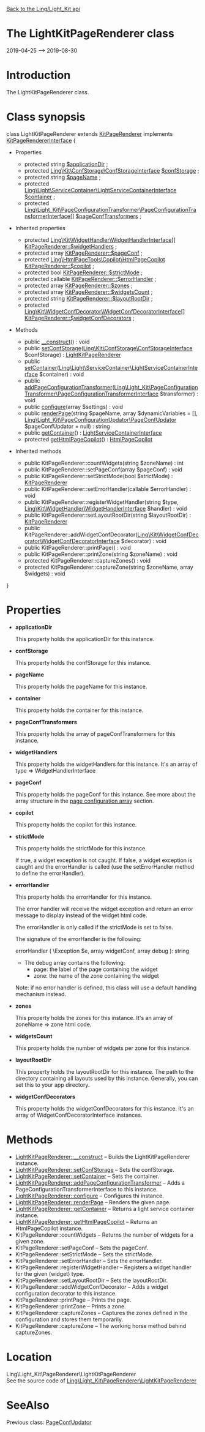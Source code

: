 [Back to the Ling/Light_Kit api](https://github.com/lingtalfi/Light_Kit/blob/master/doc/api/Ling/Light_Kit.md)



The LightKitPageRenderer class
================
2019-04-25 --> 2019-08-30






Introduction
============

The LightKitPageRenderer class.



Class synopsis
==============


class <span class="pl-k">LightKitPageRenderer</span> extends [KitPageRenderer](https://github.com/lingtalfi/Kit/blob/master/doc/api/Ling/Kit/PageRenderer/KitPageRenderer.md) implements [KitPageRendererInterface](https://github.com/lingtalfi/Kit/blob/master/doc/api/Ling/Kit/PageRenderer/KitPageRendererInterface.md) {

- Properties
    - protected string [$applicationDir](#property-applicationDir) ;
    - protected [Ling\Kit\ConfStorage\ConfStorageInterface](https://github.com/lingtalfi/Kit/blob/master/doc/api/Ling/Kit/ConfStorage/ConfStorageInterface.md) [$confStorage](#property-confStorage) ;
    - protected string [$pageName](#property-pageName) ;
    - protected [Ling\Light\ServiceContainer\LightServiceContainerInterface](https://github.com/lingtalfi/Light/blob/master/doc/api/Ling/Light/ServiceContainer/LightServiceContainerInterface.md) [$container](#property-container) ;
    - protected [Ling\Light_Kit\PageConfigurationTransformer\PageConfigurationTransformerInterface[]](https://github.com/lingtalfi/Light_Kit/blob/master/doc/api/Ling/Light_Kit/PageConfigurationTransformer/PageConfigurationTransformerInterface.md) [$pageConfTransformers](#property-pageConfTransformers) ;

- Inherited properties
    - protected [Ling\Kit\WidgetHandler\WidgetHandlerInterface[]](https://github.com/lingtalfi/Kit/blob/master/doc/api/Ling/Kit/WidgetHandler/WidgetHandlerInterface.md) [KitPageRenderer::$widgetHandlers](#property-widgetHandlers) ;
    - protected array [KitPageRenderer::$pageConf](#property-pageConf) ;
    - protected [Ling\HtmlPageTools\Copilot\HtmlPageCopilot](https://github.com/lingtalfi/HtmlPageTools/blob/master/doc/api/Ling/HtmlPageTools/Copilot/HtmlPageCopilot.md) [KitPageRenderer::$copilot](#property-copilot) ;
    - protected bool [KitPageRenderer::$strictMode](#property-strictMode) ;
    - protected callable [KitPageRenderer::$errorHandler](#property-errorHandler) ;
    - protected array [KitPageRenderer::$zones](#property-zones) ;
    - protected array [KitPageRenderer::$widgetsCount](#property-widgetsCount) ;
    - protected string [KitPageRenderer::$layoutRootDir](#property-layoutRootDir) ;
    - protected [Ling\Kit\WidgetConfDecorator\WidgetConfDecoratorInterface[]](https://github.com/lingtalfi/Kit/blob/master/doc/api/Ling/Kit/WidgetConfDecorator/WidgetConfDecoratorInterface.md) [KitPageRenderer::$widgetConfDecorators](#property-widgetConfDecorators) ;

- Methods
    - public [__construct](https://github.com/lingtalfi/Light_Kit/blob/master/doc/api/Ling/Light_Kit/PageRenderer/LightKitPageRenderer/__construct.md)() : void
    - public [setConfStorage](https://github.com/lingtalfi/Light_Kit/blob/master/doc/api/Ling/Light_Kit/PageRenderer/LightKitPageRenderer/setConfStorage.md)([Ling\Kit\ConfStorage\ConfStorageInterface](https://github.com/lingtalfi/Kit/blob/master/doc/api/Ling/Kit/ConfStorage/ConfStorageInterface.md) $confStorage) : [LightKitPageRenderer](https://github.com/lingtalfi/Light_Kit/blob/master/doc/api/Ling/Light_Kit/PageRenderer/LightKitPageRenderer.md)
    - public [setContainer](https://github.com/lingtalfi/Light_Kit/blob/master/doc/api/Ling/Light_Kit/PageRenderer/LightKitPageRenderer/setContainer.md)([Ling\Light\ServiceContainer\LightServiceContainerInterface](https://github.com/lingtalfi/Light/blob/master/doc/api/Ling/Light/ServiceContainer/LightServiceContainerInterface.md) $container) : void
    - public [addPageConfigurationTransformer](https://github.com/lingtalfi/Light_Kit/blob/master/doc/api/Ling/Light_Kit/PageRenderer/LightKitPageRenderer/addPageConfigurationTransformer.md)([Ling\Light_Kit\PageConfigurationTransformer\PageConfigurationTransformerInterface](https://github.com/lingtalfi/Light_Kit/blob/master/doc/api/Ling/Light_Kit/PageConfigurationTransformer/PageConfigurationTransformerInterface.md) $transformer) : void
    - public [configure](https://github.com/lingtalfi/Light_Kit/blob/master/doc/api/Ling/Light_Kit/PageRenderer/LightKitPageRenderer/configure.md)(array $settings) : void
    - public [renderPage](https://github.com/lingtalfi/Light_Kit/blob/master/doc/api/Ling/Light_Kit/PageRenderer/LightKitPageRenderer/renderPage.md)(string $pageName, array $dynamicVariables = [], [Ling\Light_Kit\PageConfigurationUpdator\PageConfUpdator](https://github.com/lingtalfi/Light_Kit/blob/master/doc/api/Ling/Light_Kit/PageConfigurationUpdator/PageConfUpdator.md) $pageConfUpdator = null) : string
    - public [getContainer](https://github.com/lingtalfi/Light_Kit/blob/master/doc/api/Ling/Light_Kit/PageRenderer/LightKitPageRenderer/getContainer.md)() : [LightServiceContainerInterface](https://github.com/lingtalfi/Light/blob/master/doc/api/Ling/Light/ServiceContainer/LightServiceContainerInterface.md)
    - protected [getHtmlPageCopilot](https://github.com/lingtalfi/Light_Kit/blob/master/doc/api/Ling/Light_Kit/PageRenderer/LightKitPageRenderer/getHtmlPageCopilot.md)() : [HtmlPageCopilot](https://github.com/lingtalfi/HtmlPageTools/blob/master/doc/api/Ling/HtmlPageTools/Copilot/HtmlPageCopilot.md)

- Inherited methods
    - public KitPageRenderer::countWidgets(string $zoneName) : int
    - public KitPageRenderer::setPageConf(array $pageConf) : void
    - public KitPageRenderer::setStrictMode(bool $strictMode) : [KitPageRenderer](https://github.com/lingtalfi/Kit/blob/master/doc/api/Ling/Kit/PageRenderer/KitPageRenderer.md)
    - public KitPageRenderer::setErrorHandler(callable $errorHandler) : void
    - public KitPageRenderer::registerWidgetHandler(string $type, [Ling\Kit\WidgetHandler\WidgetHandlerInterface](https://github.com/lingtalfi/Kit/blob/master/doc/api/Ling/Kit/WidgetHandler/WidgetHandlerInterface.md) $handler) : void
    - public KitPageRenderer::setLayoutRootDir(string $layoutRootDir) : [KitPageRenderer](https://github.com/lingtalfi/Kit/blob/master/doc/api/Ling/Kit/PageRenderer/KitPageRenderer.md)
    - public KitPageRenderer::addWidgetConfDecorator([Ling\Kit\WidgetConfDecorator\WidgetConfDecoratorInterface](https://github.com/lingtalfi/Kit/blob/master/doc/api/Ling/Kit/WidgetConfDecorator/WidgetConfDecoratorInterface.md) $decorator) : void
    - public KitPageRenderer::printPage() : void
    - public KitPageRenderer::printZone(string $zoneName) : void
    - protected KitPageRenderer::captureZones() : void
    - protected KitPageRenderer::captureZone(string $zoneName, array $widgets) : void

}




Properties
=============

- <span id="property-applicationDir"><b>applicationDir</b></span>

    This property holds the applicationDir for this instance.
    
    

- <span id="property-confStorage"><b>confStorage</b></span>

    This property holds the confStorage for this instance.
    
    

- <span id="property-pageName"><b>pageName</b></span>

    This property holds the pageName for this instance.
    
    

- <span id="property-container"><b>container</b></span>

    This property holds the container for this instance.
    
    

- <span id="property-pageConfTransformers"><b>pageConfTransformers</b></span>

    This property holds the array of pageConfTransformers for this instance.
    
    

- <span id="property-widgetHandlers"><b>widgetHandlers</b></span>

    This property holds the widgetHandlers for this instance.
    It's an array of type => WidgetHandlerInterface
    
    

- <span id="property-pageConf"><b>pageConf</b></span>

    This property holds the pageConf for this instance.
    See more about the array structure in the [page configuration array](https://github.com/lingtalfi/Kit#the-kit-configuration-array) section.
    
    

- <span id="property-copilot"><b>copilot</b></span>

    This property holds the copilot for this instance.
    
    

- <span id="property-strictMode"><b>strictMode</b></span>

    This property holds the strictMode for this instance.
    
    If true, a widget exception is not caught.
    If false, a widget exception is caught and the errorHandler is called (use the setErrorHandler method
    to define the errorHandler).
    
    

- <span id="property-errorHandler"><b>errorHandler</b></span>

    This property holds the errorHandler for this instance.
    
    The error handler will receive the widget exception and return an error message to display
    instead of the widget html code.
    
    The errorHandler is only called if the strictMode is set to false.
    
    The signature of the errorHandler is the following:
    
    
    
    errorHandler ( \Exception $e, array widgetConf, array debug  ): string
    
    - The debug array contains the following:
         - page: the label of the page containing the widget
         - zone: the name of the zone containing the widget
    
    
    Note: if no error handler is defined, this class will use a default handling mechanism instead.
    
    

- <span id="property-zones"><b>zones</b></span>

    This property holds the zones for this instance.
    It's an array of zoneName => zone html code.
    
    

- <span id="property-widgetsCount"><b>widgetsCount</b></span>

    This property holds the number of widgets per zone for this instance.
    
    

- <span id="property-layoutRootDir"><b>layoutRootDir</b></span>

    This property holds the layoutRootDir for this instance.
    The path to the directory containing all layouts used by this instance.
    Generally, you can set this to your app directory.
    
    

- <span id="property-widgetConfDecorators"><b>widgetConfDecorators</b></span>

    This property holds the widgetConfDecorators for this instance.
    It's an array of WidgetConfDecoratorInterface instances.
    
    



Methods
==============

- [LightKitPageRenderer::__construct](https://github.com/lingtalfi/Light_Kit/blob/master/doc/api/Ling/Light_Kit/PageRenderer/LightKitPageRenderer/__construct.md) &ndash; Builds the LightKitPageRenderer instance.
- [LightKitPageRenderer::setConfStorage](https://github.com/lingtalfi/Light_Kit/blob/master/doc/api/Ling/Light_Kit/PageRenderer/LightKitPageRenderer/setConfStorage.md) &ndash; Sets the confStorage.
- [LightKitPageRenderer::setContainer](https://github.com/lingtalfi/Light_Kit/blob/master/doc/api/Ling/Light_Kit/PageRenderer/LightKitPageRenderer/setContainer.md) &ndash; Sets the container.
- [LightKitPageRenderer::addPageConfigurationTransformer](https://github.com/lingtalfi/Light_Kit/blob/master/doc/api/Ling/Light_Kit/PageRenderer/LightKitPageRenderer/addPageConfigurationTransformer.md) &ndash; Adds a PageConfigurationTransformerInterface to this instance.
- [LightKitPageRenderer::configure](https://github.com/lingtalfi/Light_Kit/blob/master/doc/api/Ling/Light_Kit/PageRenderer/LightKitPageRenderer/configure.md) &ndash; Configures thi instance.
- [LightKitPageRenderer::renderPage](https://github.com/lingtalfi/Light_Kit/blob/master/doc/api/Ling/Light_Kit/PageRenderer/LightKitPageRenderer/renderPage.md) &ndash; Renders the given page.
- [LightKitPageRenderer::getContainer](https://github.com/lingtalfi/Light_Kit/blob/master/doc/api/Ling/Light_Kit/PageRenderer/LightKitPageRenderer/getContainer.md) &ndash; Returns a light service container instance.
- [LightKitPageRenderer::getHtmlPageCopilot](https://github.com/lingtalfi/Light_Kit/blob/master/doc/api/Ling/Light_Kit/PageRenderer/LightKitPageRenderer/getHtmlPageCopilot.md) &ndash; Returns an HtmlPageCopilot instance.
- KitPageRenderer::countWidgets &ndash; Returns the number of widgets for a given zone.
- KitPageRenderer::setPageConf &ndash; Sets the pageConf.
- KitPageRenderer::setStrictMode &ndash; Sets the strictMode.
- KitPageRenderer::setErrorHandler &ndash; Sets the errorHandler.
- KitPageRenderer::registerWidgetHandler &ndash; Registers a widget handler for the given (widget) type.
- KitPageRenderer::setLayoutRootDir &ndash; Sets the layoutRootDir.
- KitPageRenderer::addWidgetConfDecorator &ndash; Adds a widget configuration decorator to this instance.
- KitPageRenderer::printPage &ndash; Prints the page.
- KitPageRenderer::printZone &ndash; Prints a zone.
- KitPageRenderer::captureZones &ndash; Captures the zones defined in the configuration and stores them temporarily.
- KitPageRenderer::captureZone &ndash; The working horse method behind captureZones.





Location
=============
Ling\Light_Kit\PageRenderer\LightKitPageRenderer<br>
See the source code of [Ling\Light_Kit\PageRenderer\LightKitPageRenderer](https://github.com/lingtalfi/Light_Kit/blob/master/PageRenderer/LightKitPageRenderer.php)



SeeAlso
==============
Previous class: [PageConfUpdator](https://github.com/lingtalfi/Light_Kit/blob/master/doc/api/Ling/Light_Kit/PageConfigurationUpdator/PageConfUpdator.md)<br>
